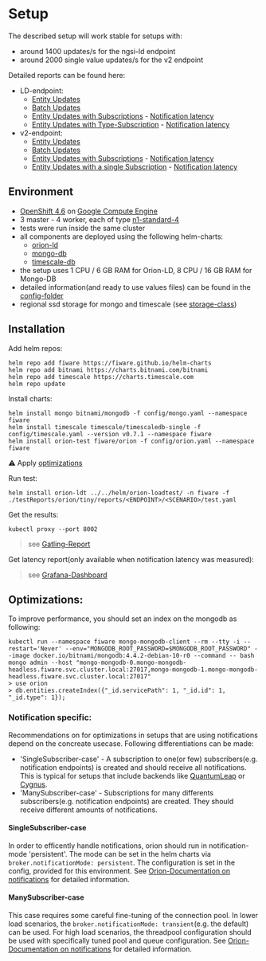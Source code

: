 # Setup

The described setup will work stable for setups with:

-   around 1400 updates/s for the ngsi-ld endpoint
-   around 2000 single value updates/s for the v2 endpoint

Detailed reports can be found here:

-   LD-endpoint:
    -   [Entity Updates](https://fiware.github.io/load-tests/testReports/orion-ld-troe/tiny/reports/ld/EntityUpdateSimulation/gatling-report.html)
    -   [Batch Updates](https://fiware.github.io/load-tests/testReports/orion-ld-troe/tiny/reports/ld/BatchUpdateSimulation/gatling-report.html)
    -   [Entity Updates with Subscriptions](https://fiware.github.io/load-tests/testReports/orion-ld-troe/tiny/reports/ld/EntityUpdateWithSubscriptionSimulation/gatling-report.html) -
        [Notification latency](reports/ld/EntityUpdateWithSubscriptionSimulation/grafana-report.png)
    -   [Entity Updates with Type-Subscription](https://fiware.github.io/load-tests/testReports/orion-ld-troe/tiny/reports/ld/EntityUpdateWithTypeSubscriptionSimulation/gatling-report.html) -
        [Notification latency](reports/ld/EntityUpdateWithTypeSubscriptionSimulation/grafana-report.png)
-   v2-endpoint:
    -   [Entity Updates](https://fiware.github.io/load-tests/testReports/orion-ld-troe/tiny/reports/v2/EntityUpdateSimulation/gatling-report.html)
    -   [Batch Updates](https://fiware.github.io/load-tests/testReports/orion-ld-troe/tiny/reports/v2/BatchUpdateSimulation/gatling-report.html)
    -   [Entity Updates with Subscriptions](https://fiware.github.io/load-tests/testReports/orion-ld-troe/tiny/reports/v2/EntityUpdateWithSubscriptionSimulation/gatling-report.html) -
        [Notification latency](reports/v2/EntityUpdateWithSubscriptionSimulation/grafana-report.png)
    -   [Entity Updates with a single Subscription](https://fiware.github.io/load-tests/testReports/orion-ld-troe/tiny/reports/v2/EntityUpdateWithSingleSubscriptionSimulation/gatling-report.html) -
        [Notification latency](reports/v2/EntityUpdateWithSingleSubscriptionSimulation/grafana-report.png)

## Environment

-   [OpenShift 4.6](https://docs.openshift.com/container-platform/4.6/welcome/index.html) on
    [Google Compute Engine](https://cloud.google.com/compute)
-   3 master - 4 worker, each of type [n1-standard-4](https://cloud.google.com/compute/docs/machine-types)
-   tests were run inside the same cluster
-   all components are deployed using the following helm-charts:
    -   [orion-ld](https://github.com/FIWARE/helm-charts/tree/main/charts/orion)
    -   [mongo-db](https://github.com/bitnami/charts/tree/master/bitnami/mongodb)
    -   [timescale-db](https://github.com/timescale/timescaledb-kubernetes/tree/master/charts/timescaledb-single)
-   the setup uses 1 CPU / 6 GB RAM for Orion-LD, 8 CPU / 16 GB RAM for Mongo-DB
-   detailed information(and ready to use values files) can be found in the [config-folder](config)
-   regional ssd storage for mongo and timescale (see [storage-class](config/storage-class.yaml))

## Installation

Add helm repos:

```console
helm repo add fiware https://fiware.github.io/helm-charts
helm repo add bitnami https://charts.bitnami.com/bitnami
helm repo add timescale https://charts.timescale.com
helm repo update
```

Install charts:

```console
helm install mongo bitnami/mongodb -f config/mongo.yaml --namespace fiware
helm install timescale timescale/timescaledb-single -f config/timescale.yaml --version v0.7.1 --namespace fiware
helm install orion-test fiware/orion -f config/orion.yaml --namespace fiware
```

:warning: Apply [optimizations](#optimizations)

Run test:

```console
helm install orion-ldt ../../helm/orion-loadtest/ -n fiware -f ./testReports/orion/tiny/reports/<ENDPOINT>/<SCENARIO>/test.yaml
```

Get the results:

```console
kubectl proxy --port 8002
```

> see [Gatling-Report](http://localhost:8002/api/v1/namespaces/fiware/services/orion-ldt-orion-loadtest:8080/proxy/)

Get latency report(only available when notification latency was measured):

> see
> [Grafana-Dashboard](http://localhost:8002/api/v1/namespaces/fiware/services/orion-ldt-grafana:80/proxy/d/3vb8BaYMk/latency-overview?orgId=1)

## Optimizations:

To improve performance, you should set an index on the mongodb as following:

```console
kubectl run --namespace fiware mongo-mongodb-client --rm --tty -i --restart='Never' --env="MONGODB_ROOT_PASSWORD=$MONGODB_ROOT_PASSWORD" --image docker.io/bitnami/mongodb:4.4.2-debian-10-r0 --command -- bash
mongo admin --host "mongo-mongodb-0.mongo-mongodb-headless.fiware.svc.cluster.local:27017,mongo-mongodb-1.mongo-mongodb-headless.fiware.svc.cluster.local:27017"
> use orion
> db.entities.createIndex({"_id.servicePath": 1, "_id.id": 1, "_id.type": 1});
```

### Notification specific:

Recommendations on for optimizations in setups that are using notifications depend on the concreate usecase. Following
differentiations can be made:

-   'SingleSubscriber-case' - A subscription to one(or few) subscribers(e.g. notification endpoints) is created and
    should receive all notifications. This is typical for setups that include backends like
    [QuantumLeap](https://quantumleap.readthedocs.io/en/latest/) or
    [Cygnus](https://github.com/telefonicaid/fiware-cygnus).
-   'ManySubscriber-case' - Subscriptions for many differents subscribers(e.g. notification endpoints) are created. They
    should receive different amounts of notifications.

#### SingleSubscriber-case

In order to efficently handle notifications, orion should run in notification-mode 'persistent'. The mode can be set in
the helm charts via `broker.notificationMode: persistent`. The configuration is set in the config, provided for this
environment. See
[Orion-Documentation on notifications](https://github.com/telefonicaid/fiware-orion/blob/master/doc/manuals/admin/perf_tuning.md#notification-modes-and-performance)
for detailed information.

#### ManySubscriber-case

This case requires some careful fine-tuning of the connection pool. In lower load scenarios, the
`broker.notificationMode: transient`(e.g. the default) can be used. For high load scenarios, the threadpool
configuration should be used with specifically tuned pool and queue configuration. See
[Orion-Documentation on notifications](https://github.com/telefonicaid/fiware-orion/blob/master/doc/manuals/admin/perf_tuning.md#notification-modes-and-performance)
for detailed information.
